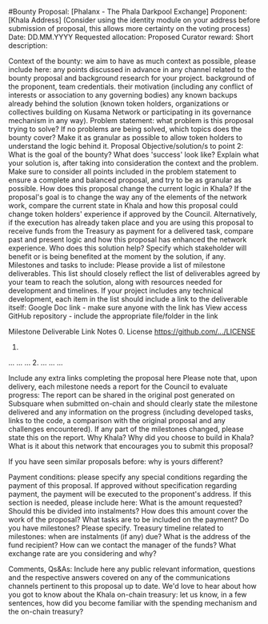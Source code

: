 #Bounty Proposal: [Phalanx - The Phala Darkpool Exchange]
Proponent: [Khala Address] (Consider using the identity module on your address before submission of proposal, this allows more certainty on the voting process)
Date: DD.MM.YYYY
Requested allocation:
Proposed Curator reward:
Short description:


Context of the bounty: we aim to have as much context as possible, please include here:
any points discussed in advance in any channel related to the bounty proposal and background research for your project. 
background of the proponent, team credentials. 
their motivation (including any conflict of interests or association to any governing bodies)
any known backups already behind the solution (known token holders, organizations or collectives building on Kusama Network or participating in its governance mechanism in any way).
Problem statement: what problem is this proposal trying to solve? If no problems are being solved, which topics does the bounty cover? Make it as granular as possible to allow token holders to understand the logic behind it. 
Proposal Objective/solution/s to point 2: What is the goal of the bounty? What does 'success' look like?  Explain what your solution is, after taking into consideration the context and the problem. Make sure to consider all points included in the problem statement to ensure a complete and balanced proposal, and try to be as granular as possible. 
How does this proposal change the current logic in Khala? If the proposal's goal is to change the way any of the elements of the network work, compare the current state in Khala and how this proposal could change token holders' experience if approved by the Council. Alternatively, if the execution has already taken place and you are using this proposal to receive funds from the Treasury as payment for a delivered task, compare past and present logic and how this proposal has enhanced the network experience.
Who does this solution help? Specify which stakeholder will benefit or is being benefited at the moment by the solution, if any.
Milestones and tasks to include: Please provide a list of milestone deliverables. This list should closely reflect the list of deliverables agreed by your team to reach the solution, along with resources needed for development and timelines. If your project includes any technical development, each item in the list should include a link to the deliverable itself:
Google Doc link - make sure anyone with the link has View access
GitHub repository - include the appropriate file/folder in the link


Milestone
Deliverable
Link
Notes
0.
License
https://github.com/.../LICENSE


1.
...
...
...
2.
...
...
...


Include any extra links completing the proposal here
Please note that, upon delivery, each milestone needs a report for the Council to evaluate progress: The report can be shared in the original post generated on Subsquare when submitted on-chain and should clearly state the milestone delivered and any information on the progress (including developed tasks, links to the code, a comparison with the original proposal and any challenges encountered). If any part of the milestones changed, please state this on the report. 
Why Khala? Why did you choose to build in Khala? What is it about this network that encourages you to submit this proposal?

If you have seen similar proposals before: why is yours different?

Payment conditions: please specify any special conditions regarding the payment of this proposal. If approved without specification regarding payment, the payment will be executed to the proponent's address. 
If this section is needed, please include here:
What is the amount requested? Should this be divided into instalments?
How does this amount cover the work of the proposal? What tasks are to be included on the payment? Do you have milestones? Please specify.
Treasury timeline related to milestones: when are instalments (if any) due?
What is the address of the fund recipient?
How can we contact the manager of the funds? 
What exchange rate are you considering and why?

Comments, Qs&As: Include here any public relevant information, questions and the respective answers covered on any of the communications channels pertinent to this proposal up to date.
We'd love to hear about how you got to know about the Khala on-chain treasury: let us know, in a few sentences, how did you become familiar with the spending mechanism and the on-chain treasury?


